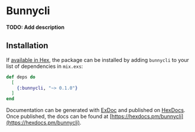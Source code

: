 # Bunnycli

**TODO: Add description**

## Installation

If [available in Hex](https://hex.pm/docs/publish), the package can be installed
by adding `bunnycli` to your list of dependencies in `mix.exs`:

```elixir
def deps do
  [
    {:bunnycli, "~> 0.1.0"}
  ]
end
```

Documentation can be generated with [ExDoc](https://github.com/elixir-lang/ex_doc)
and published on [HexDocs](https://hexdocs.pm). Once published, the docs can
be found at [https://hexdocs.pm/bunnycli](https://hexdocs.pm/bunnycli).

